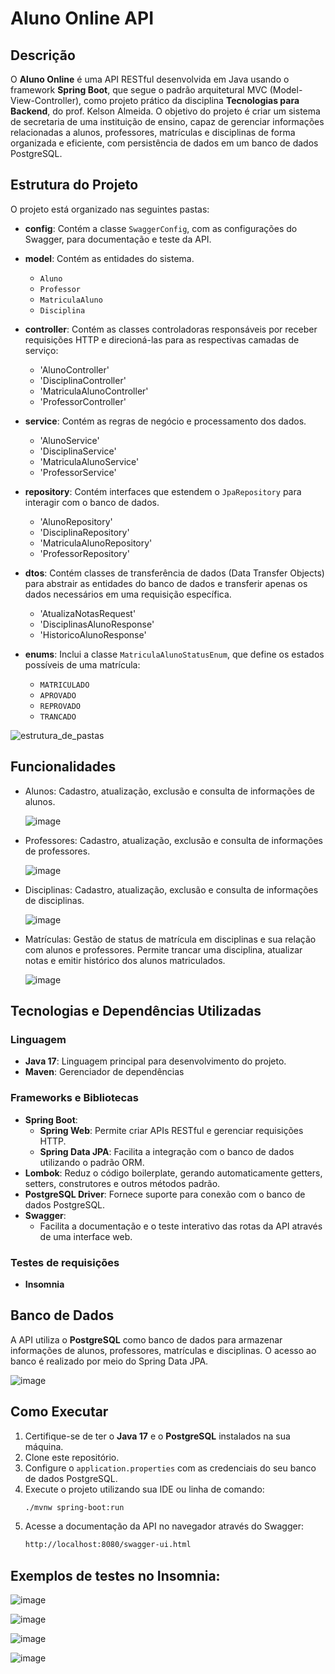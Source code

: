 # Aluno Online API

## Descrição

O **Aluno Online** é uma API RESTful desenvolvida em Java usando o framework **Spring Boot**, que segue o padrão arquitetural MVC (Model-View-Controller), como projeto prático da disciplina **Tecnologias para Backend**, do prof. Kelson Almeida. O objetivo do projeto é criar um sistema de secretaria de uma instituição de ensino, capaz de gerenciar informações relacionadas a alunos, professores, matrículas e disciplinas de forma organizada e eficiente, com persistência de dados em um banco de dados PostgreSQL.

## Estrutura do Projeto

O projeto está organizado nas seguintes pastas:

- **config**: Contém a classe `SwaggerConfig`, com as configurações do Swagger, para documentação e teste da API.
- **model**: Contém as entidades do sistema.
  - `Aluno`
  - `Professor`
  - `MatriculaAluno`
  - `Disciplina`
    
- **controller**: Contém as classes controladoras responsáveis por receber requisições HTTP e direcioná-las para as respectivas camadas de serviço:
  - 'AlunoController'
  - 'DisciplinaController'
  - 'MatriculaAlunoController'
  - 'ProfessorController'

- **service**: Contém as regras de negócio e processamento dos dados.
  - 'AlunoService'
  - 'DisciplinaService'
  - 'MatriculaAlunoService'
  - 'ProfessorService'

- **repository**: Contém interfaces que estendem o `JpaRepository` para interagir com o banco de dados.
  - 'AlunoRepository'
  - 'DisciplinaRepository'
  - 'MatriculaAlunoRepository'
  - 'ProfessorRepository' 

- **dtos**: Contém classes de transferência de dados (Data Transfer Objects) para abstrair as entidades do banco de dados e transferir apenas os dados necessários em uma requisição específica.
  - 'AtualizaNotasRequest'
  - 'DisciplinasAlunoResponse'
  - 'HistoricoAlunoResponse'
    
- **enums**: Inclui a classe `MatriculaAlunoStatusEnum`, que define os estados possíveis de uma matrícula:
  - `MATRICULADO`
  - `APROVADO`
  - `REPROVADO`
  - `TRANCADO`

![estrutura_de_pastas](https://github.com/user-attachments/assets/41bbeb19-a372-45eb-af2b-e95119a60b43)


## Funcionalidades

- Alunos: Cadastro, atualização, exclusão e consulta de informações de alunos.
  
  ![image](https://github.com/user-attachments/assets/682cce2a-a5c2-4a51-b883-c0f42496c89f)

- Professores: Cadastro, atualização, exclusão e consulta de informações de professores.

  ![image](https://github.com/user-attachments/assets/73684f03-2ba2-467b-b74f-c591c93ed93e)

- Disciplinas: Cadastro, atualização, exclusão e consulta de informações de disciplinas.

  ![image](https://github.com/user-attachments/assets/17e48174-1d2c-499e-9b94-bc6e5604b6ac)

- Matrículas: Gestão de status de matrícula em disciplinas e sua relação com alunos e professores. Permite trancar uma disciplina, atualizar notas e emitir histórico dos alunos matriculados.

  ![image](https://github.com/user-attachments/assets/1dd8dd5c-33bf-4f8e-a5aa-26f6cb0b0d9a)


## Tecnologias e Dependências Utilizadas

### Linguagem
- **Java 17**: Linguagem principal para desenvolvimento do projeto.
- **Maven**: Gerenciador de dependências

### Frameworks e Bibliotecas
- **Spring Boot**:
  - **Spring Web**: Permite criar APIs RESTful e gerenciar requisições HTTP.
  - **Spring Data JPA**: Facilita a integração com o banco de dados utilizando o padrão ORM.
- **Lombok**: Reduz o código boilerplate, gerando automaticamente getters, setters, construtores e outros métodos padrão.
- **PostgreSQL Driver**: Fornece suporte para conexão com o banco de dados PostgreSQL.
- **Swagger**:
  - Facilita a documentação e o teste interativo das rotas da API através de uma interface web.

### Testes de requisições
- **Insomnia**
  
## Banco de Dados

A API utiliza o **PostgreSQL** como banco de dados para armazenar informações de alunos, professores, matrículas e disciplinas. O acesso ao banco é realizado por meio do Spring Data JPA.


![image](https://github.com/user-attachments/assets/9b32b27f-3580-4255-9245-88aa242e6720)


## Como Executar

1. Certifique-se de ter o **Java 17** e o **PostgreSQL** instalados na sua máquina.
2. Clone este repositório.
3. Configure o `application.properties` com as credenciais do seu banco de dados PostgreSQL.
4. Execute o projeto utilizando sua IDE ou linha de comando:
   ```bash
   ./mvnw spring-boot:run
   ```
5. Acesse a documentação da API no navegador através do Swagger:
    ```bash
    http://localhost:8080/swagger-ui.html
    ```

## Exemplos de testes no Insomnia:


![image](https://github.com/user-attachments/assets/2dd24357-b49a-4f44-83e6-4b2b1b95235b)

![image](https://github.com/user-attachments/assets/b6f19ad6-a29d-412b-b0e8-b15659f40ea6)

![image](https://github.com/user-attachments/assets/b0b71837-28d4-4bb8-8c9f-dbed66fbc90e)

![image](https://github.com/user-attachments/assets/a659b82c-e0bb-442f-b29d-3e133d766d2b)




